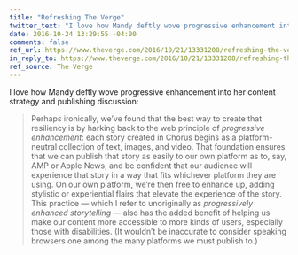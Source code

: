 ```yaml
---
title: "Refreshing The Verge"
twitter_text: "I love how Mandy deftly wove progressive enhancement into her content strategy and publishing discussion"
date: 2016-10-24 13:29:55 -04:00
comments: false
ref_url: https://www.theverge.com/2016/10/21/13331208/refreshing-the-verge-no-platform-like-home
in_reply_to: https://www.theverge.com/2016/10/21/13331208/refreshing-the-verge-no-platform-like-home
ref_source: The Verge
---
```


I love how Mandy deftly wove progressive enhancement into her content strategy and publishing discussion:

> Perhaps ironically, we’ve found that the best way to create that resiliency is by harking back to the web principle of *progressive enhancement*: each story created in Chorus begins as a platform-neutral collection of text, images, and video. That foundation ensures that we can publish that story as easily to our own platform as to, say, AMP or Apple News, and be confident that our audience will experience that story in a way that fits whichever platform they are using. On our own platform, we’re then free to enhance up, adding stylistic or experiential flairs that elevate the experience of the story. This practice — which I refer to unoriginally as *progressively enhanced storytelling* — also has the added benefit of helping us make our content more accessible to more kinds of users, especially those with disabilities. (It wouldn’t be inaccurate to consider speaking browsers one among the many platforms we must publish to.)
